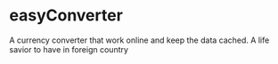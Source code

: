 easyConverter
=============

A currency converter that work online and keep the data cached. A life savior to have in foreign country
